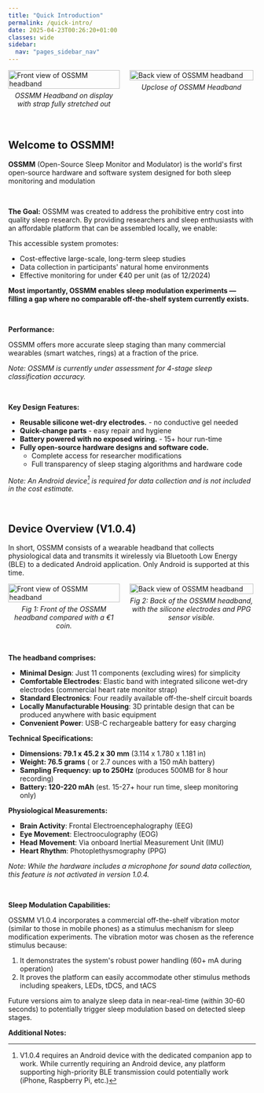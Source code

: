 ```yaml
---
title: "Quick Introduction"
permalink: /quick-intro/
date: 2025-04-23T00:26:20+01:00
classes: wide
sidebar:
  nav: "pages_sidebar_nav"
---
```


<div style="display: flex; flex-direction: row; align-items: flex-start;">
  <figure style="margin: 0; width: 45%;">
    <img src="{{ site.url }}/OSSMM/media/quick-intro/stretch.jpg" alt="Front view of OSSMM headband" style="width: 100%;">
    <figcaption style="text-align: center; font-style: italic; margin-top: 5px;">OSSMM Headband on display with strap fully stretched out</figcaption>
  </figure>
  <figure style="margin: 0; width: 50%; margin-left: 4%;">
    <img src="{{ site.url }}/OSSMM/media/quick-intro/ports.jpg" alt="Back view of OSSMM headband" style="width: 100%;">
    <figcaption style="text-align: center; font-style: italic; margin-top: 5px;">Upclose of OSSMM Headband</figcaption>
  </figure>
</div>
<br><br>

## Welcome to OSSMM!

**OSSMM** (Open-Source Sleep Monitor and Modulator) is the world's first 
open-source hardware and software system designed for both sleep monitoring 
and modulation

<br>

**The Goal:** OSSMM was created to address the prohibitive entry cost into 
quality sleep research. By providing researchers and sleep enthusiasts with an
affordable platform that can be assembled locally, we enable:

This accessible system promotes:

- Cost-effective large-scale, long-term sleep studies
- Data collection in participants' natural home environments
- Effective monitoring for under €40 per unit (as of 12/2024)

**Most importantly, OSSMM enables sleep modulation experiments — filling a gap 
where no comparable off-the-shelf system currently exists.**

<br>

**Performance:** 

OSSMM offers more accurate sleep staging than many commercial wearables 
(smart watches, rings) at a fraction of the price. 


*Note: OSSMM is currently under assessment for 4-stage sleep classification accuracy.*

<br>

**Key Design Features:**

* **Reusable silicone wet-dry electrodes.** - no conductive gel needed
* **Quick-change parts** - easy repair and hygiene
* **Battery powered with no exposed wiring.** - 15+ hour run-time
* **Fully open-source hardware designs and software code.**
  - Complete access for researcher modifications
  - Full transparency of sleep staging algorithms and hardware code
  

*Note: An Android device[^note1] is required for data collection and is not included in the cost estimate.*

<br>

## Device Overview (V1.0.4)

In short, OSSMM consists of a wearable headband that collects physiological data
and transmits it wirelessly via Bluetooth Low Energy (BLE) to a dedicated 
Android application. Only Android is supported at this time.

<div style="display: flex; flex-direction: row; align-items: flex-start;">
  <figure style="margin: 0; width: 45%;">
    <img src="{{ site.url }}/OSSMM/media/quick-intro/front.jpg" alt="Front view of OSSMM headband" style="width: 100%;">
    <figcaption style="text-align: center; font-style: italic; margin-top: 5px;">Fig 1: Front of the OSSMM headband compared with a €1 coin.</figcaption>
  </figure>
  <figure style="margin: 0; width: 50%; margin-left: 4%;">
    <img src="{{ site.url }}/OSSMM/media/quick-intro/back.jpg" alt="Back view of OSSMM headband" style="width: 100%;">
    <figcaption style="text-align: center; font-style: italic; margin-top: 5px;">Fig 2: Back of the OSSMM headband, with the silicone electrodes and PPG sensor visible.</figcaption>
  </figure>
</div>
<br><br>

**The headband comprises:**

* **Minimal Design**: Just 11 components (excluding wires) for simplicity
* **Comfortable Electrodes**: Elastic band with integrated silicone wet-dry electrodes (commercial heart rate monitor strap)
* **Standard Electronics**: Four readily available off-the-shelf circuit boards
* **Locally Manufacturable Housing**: 3D printable design that can be produced anywhere with basic equipment
* **Convenient Power**: USB-C rechargeable battery for easy charging


**Technical Specifications:**

* **Dimensions: 79.1 x 45.2 x 30 mm** (3.114 x 1.780 x 1.181 in)
* **Weight: 76.5 grams** ( or 2.7 ounces with a 150 mAh battery)
* **Sampling Frequency: up to 250Hz** (produces 500MB for 8 hour recording)
* **Battery: 120-220 mAh** (est. 15-27+ hour run time, sleep monitoring only)

**Physiological Measurements:**

* **Brain Activity**: Frontal Electroencephalography (EEG)
* **Eye Movement**: Electrooculography (EOG)
* **Head Movement**: Via onboard Inertial Measurement Unit (IMU)
* **Heart Rhythm**: Photoplethysmography (PPG)

*Note: While the hardware includes a microphone for sound data collection, 
this feature is not activated in version 1.0.4.*

<br>

**Sleep Modulation Capabilities:**

OSSMM V1.0.4 incorporates a commercial off-the-shelf vibration motor 
(similar to those in mobile phones) as a stimulus mechanism for sleep 
modification experiments. The vibration motor was chosen as the reference 
stimulus because:

1. It demonstrates the system's robust power handling (60+ mA during operation)
2. It proves the platform can easily accommodate other stimulus methods 
including speakers, LEDs, tDCS, and tACS

Future versions aim to analyze sleep data in near-real-time 
(within 30-60 seconds) to potentially trigger sleep modulation 
based on detected sleep stages.

**Additional Notes:**

[^note1]: V1.0.4 requires an Android device with the dedicated companion app
to work. While currently requiring an Android device, any platform supporting 
high-priority BLE transmission could potentially work (iPhone, Raspberry Pi, etc.)
